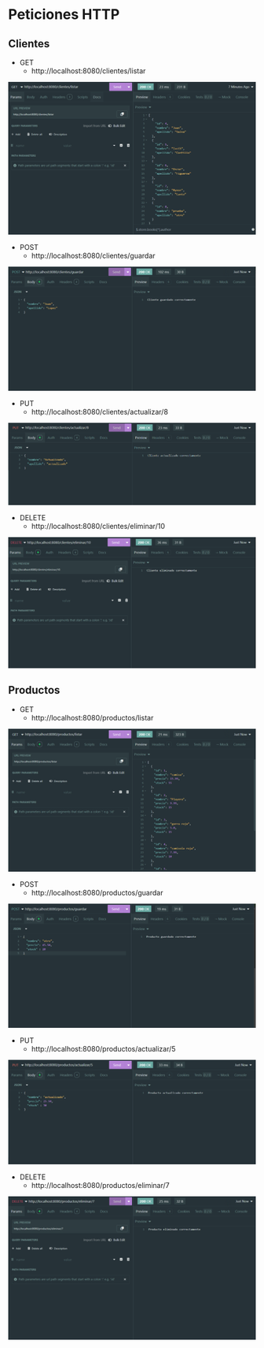 # Peticiones HTTP

## Clientes

- GET
  - http://localhost:8080/clientes/listar

![Clientes GET](../S25/img/clientes-get.png)

- POST
  - http://localhost:8080/clientes/guardar

![Clientes POST](../S25/img/clientes-post.png)

- PUT
  - http://localhost:8080/clientes/actualizar/8

![Clientes PUT](../S25/img/clientes-put.png)

- DELETE
  - http://localhost:8080/clientes/eliminar/10

![Clientes DELETE](../S25/img/clientes-delete.png)

## Productos

- GET
  - http://localhost:8080/productos/listar

![Productos GET](../S25/img/productos-get.png)

- POST
  - http://localhost:8080/productos/guardar

![Productos POST](../S25/img/productos-post.png)

- PUT
  - http://localhost:8080/productos/actualizar/5

![Productos PUT](../S25/img/productos-put.png)

- DELETE
  - http://localhost:8080/productos/eliminar/7

![Productos DELETE](../S25/img/productos-delete.png)

